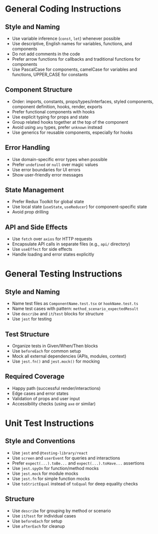 # General Coding Instructions

## Style and Naming

- Use variable inference (`const`, `let`) whenever possible
- Use descriptive, English names for variables, functions, and components
- Do not add comments in the code
- Prefer arrow functions for callbacks and traditional functions for components
- Use PascalCase for components, camelCase for variables and functions, UPPER_CASE for constants

## Component Structure

- Order: imports, constants, props/types/interfaces, styled components, component definition, hooks, render, exports
- Prefer functional components with hooks
- Use explicit typing for props and state
- Group related hooks together at the top of the component
- Avoid using `any` types, prefer `unknown` instead
- Use generics for reusable components, especially for hooks

## Error Handling

- Use domain-specific error types when possible
- Prefer `undefined` or `null` over magic values
- Use error boundaries for UI errors
- Show user-friendly error messages

## State Management

- Prefer Redux Toolkit for global state
- Use local state (`useState`, `useReducer`) for component-specific state
- Avoid prop drilling

## API and Side Effects

- Use `fetch` over `axios` for HTTP requests
- Encapsulate API calls in separate files (e.g., `api/` directory)
- Use `useEffect` for side effects
- Handle loading and error states explicitly

# General Testing Instructions

## Style and Naming

- Name test files as `ComponentName.test.tsx` or `hookName.test.ts`
- Name test cases with pattern: `method_scenario_expectedResult`
- Use `describe` and `it`/`test` blocks for structure
- Use `jest` for testing

## Test Structure

- Organize tests in Given/When/Then blocks
- Use `beforeEach` for common setup
- Mock all external dependencies (APIs, modules, context)
- Use `jest.fn()` and `jest.mock()` for mocking

## Required Coverage

- Happy path (successful render/interactions)
- Edge cases and error states
- Validation of props and user input
- Accessibility checks (using `axe` or similar)

# Unit Test Instructions

## Style and Conventions

- Use `jest` and `@testing-library/react`
- Use `screen` and `userEvent` for queries and interactions
- Prefer `expect(...).toBe...` and `expect(...).toHave...` assertions
- Use `jest.spyOn` for function/method mocks
- Use `jest.mock` for module mocks
- Use `jest.fn` for simple function mocks
- Use `toStrictEqual` instead of `toEqual` for deep equality checks

## Structure

- Use `describe` for grouping by method or scenario
- Use `it`/`test` for individual cases
- Use `beforeEach` for setup
- Use `afterEach` for cleanup